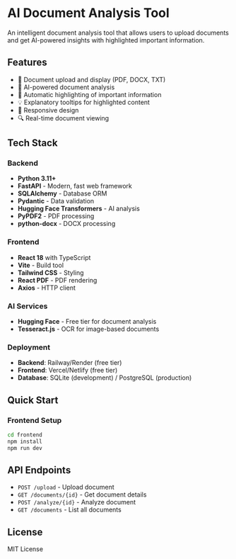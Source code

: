# AI Document Analysis Tool

An intelligent document analysis tool that allows users to upload documents and get AI-powered insights with highlighted important information.

## Features

- 📄 Document upload and display (PDF, DOCX, TXT)
- 🤖 AI-powered document analysis
- 🎯 Automatic highlighting of important information
- 💡 Explanatory tooltips for highlighted content
- 📱 Responsive design
- 🔍 Real-time document viewing

## Tech Stack

### Backend
- **Python 3.11+**
- **FastAPI** - Modern, fast web framework
- **SQLAlchemy** - Database ORM
- **Pydantic** - Data validation
- **Hugging Face Transformers** - AI analysis
- **PyPDF2** - PDF processing
- **python-docx** - DOCX processing

### Frontend
- **React 18** with TypeScript
- **Vite** - Build tool
- **Tailwind CSS** - Styling
- **React PDF** - PDF rendering
- **Axios** - HTTP client

### AI Services
- **Hugging Face** - Free tier for document analysis
- **Tesseract.js** - OCR for image-based documents

### Deployment
- **Backend**: Railway/Render (free tier)
- **Frontend**: Vercel/Netlify (free tier)
- **Database**: SQLite (development) / PostgreSQL (production)

## Quick Start

### Frontend Setup
```bash
cd frontend
npm install
npm run dev
```

## API Endpoints

- `POST /upload` - Upload document
- `GET /documents/{id}` - Get document details
- `POST /analyze/{id}` - Analyze document
- `GET /documents` - List all documents


## License

MIT License 
